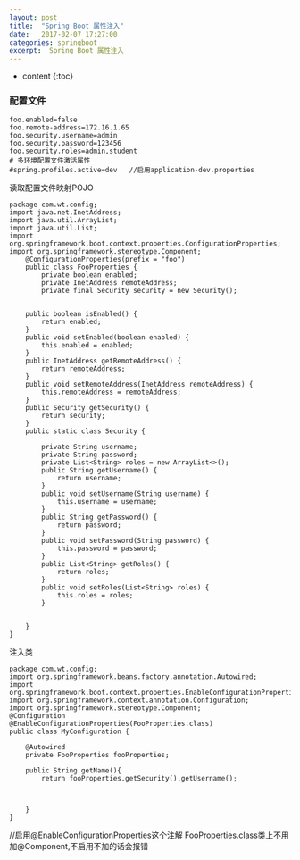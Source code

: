 ```yaml
---
layout: post
title:  "Spring Boot 属性注入"
date:   2017-02-07 17:27:00
categories: springboot
excerpt:  Spring Boot 属性注入
---
```


* content
{:toc}




### 配置文件

    foo.enabled=false
    foo.remote-address=172.16.1.65
    foo.security.username=admin
    foo.security.password=123456
    foo.security.roles=admin,student
    # 多环境配置文件激活属性
    #spring.profiles.active=dev   //启用application-dev.properties



读取配置文件映射POJO

    package com.wt.config;
    import java.net.InetAddress;
    import java.util.ArrayList;
    import java.util.List;
    import org.springframework.boot.context.properties.ConfigurationProperties;
    import org.springframework.stereotype.Component;
        @ConfigurationProperties(prefix = "foo")
        public class FooProperties {
            private boolean enabled;
            private InetAddress remoteAddress;
            private final Security security = new Security();
            
        
        public boolean isEnabled() {
            return enabled;
        }
        public void setEnabled(boolean enabled) {
            this.enabled = enabled;
        }
        public InetAddress getRemoteAddress() {
            return remoteAddress;
        }
        public void setRemoteAddress(InetAddress remoteAddress) {
            this.remoteAddress = remoteAddress;
        }
        public Security getSecurity() {
            return security;
        }
        public static class Security {
            
            private String username;
            private String password;
            private List<String> roles = new ArrayList<>();
            public String getUsername() {
                return username;
            }
            public void setUsername(String username) {
                this.username = username;
            }
            public String getPassword() {
                return password;
            }
            public void setPassword(String password) {
                this.password = password;
            }
            public List<String> getRoles() {
                return roles;
            }
            public void setRoles(List<String> roles) {
                this.roles = roles;
            }
            
            
        }
    }


注入类

    package com.wt.config;
    import org.springframework.beans.factory.annotation.Autowired;
    import org.springframework.boot.context.properties.EnableConfigurationProperties;
    import org.springframework.context.annotation.Configuration;
    import org.springframework.stereotype.Component;
    @Configuration
    @EnableConfigurationProperties(FooProperties.class) 
    public class MyConfiguration {
        
        @Autowired
        private FooProperties fooProperties;
        
        public String getName(){
            return fooProperties.getSecurity().getUsername();
            
            
            
        }
    }

//启用@EnableConfigurationProperties这个注解 FooProperties.class类上不用加@Component,不启用不加的话会报错